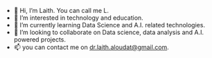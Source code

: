 - 👋 Hi, I’m Laith. You can call me L.
- 👀 I’m interested in technology and education.
- 🌱 I’m currently learning Data Science and A.I. related technologies.
- 💞️ I’m looking to collaborate on Data science, data analysis and A.I. powered projects.
- 📫 you can contact me on dr.laith.aloudat@gmail.com.

<!---
LaithOudat/LaithOudat is a ✨ special ✨ repository because its `README.md` (this file) appears on your GitHub profile.
You can click the Preview link to take a look at your changes.
--->
